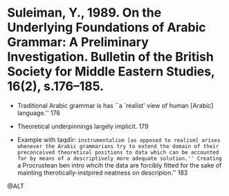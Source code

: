 # Suleiman, Y., 1989. On the Underlying Foundations of Arabic Grammar: A Preliminary Investigation. Bulletin of the British Society for Middle Eastern Studies, 16(2), s.176–185.

- Traditional Arabic grammar is has ``a `realist' view of human [Arabic] language.'' 176

- Theoretical underpinnings largely implicit. 179

- Example with taqdīr: ``instrumentalism [as opposed to realism] arises whenever the Arabic grammarians try to extend the domain of their preconceived theoretical positions to data which can be accounted for by means of a descriptively more adequate solution.'' Creating ``a Procrustean ben intro whcih the data are forcibly fitted for the sake of mainting therotically-instpired neatness on descripion.'' 183

@ALT
